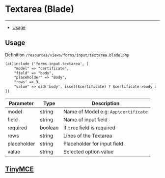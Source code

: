 # Textarea (Blade)

---

- [Usage](#section-1)

<a name="section-1"></a>
## Usage

Definition `/resources/views/forms/input/textarea.blade.php`

```html
(at)include ('forms.input.textarea', [
    "model" => "certificate", 
    "field" => "body", 
    "placeholder" => "Body",  
    "rows" => 3, 
    "value" => old('body', isset($certificate) ? $certificate->body : '')
]) 
```

Parameter | Type | Description
-----------------  | ------ | ------ 
model  | string | Name of Model e.g: `App\certificate`
field  | string | Name of input field 
required | boolean | If `true` field is required
rows  | string | Lines of the Textarea
placeholder  | string | Placeholder for input field 
value | string | Selected option value

## [TinyMCE](/{{route}}/{{version}}/blade-editor)


